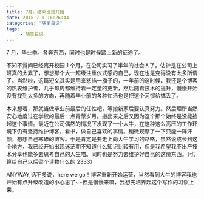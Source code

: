 ```yaml
---
title: 7月，结束也是开始
date: 2018-7-1 16:26:44
categories: "随笔日记"
tags:
     - 随笔日记
---
```


7 月，毕业季。各奔东西，同时也是时候踏上新的征途了。

<!-- more -->

不知不觉间已经离开校园 1 个月，在公司实习了半年的社会人了。估计是在公司上班真的太累了，想想那个大一超级注重仪式感的自己，现在也是变得没有太多所谓了。当然啦，这篇短文其实是用来怒插一旗子的，一年前的这时候，我还是个博客的热衷维护者，几乎每周都维持着一定量的更新，然后随着技术的提升，慢慢开始没有找到太多的方向，再随着毕业前的各种忙活也是把这个习惯给搞丢了。

本来想着，那就当做毕业前最后的任性吧，等搬新家后要认真努力。然后理所当然安心地度过在学校的最后一点青葱岁月。搬出来之后又因为这个那个始终是没能捡起这个事情。最近在公司偶然的情况下发现了一个大牛，在这种这么高压的工作环境下仍有坚持维护博客，看书，做自己喜欢的事情。稍微观摩了一下只能一阵汗颜，想想自己寒碜的博客。于是肯定是要走上向大牛学习的路咯，虽然说成长到这个地方，我已经开始出现迷茫期不知道什么知识比较有用，但是我希望我不出产技术分享也能多去思考自己的人生喵。同时也是努力去维护好自己的这份东西。（也算给自己以后留个读物什么的 2333）

ANYWAY,话不多说，here we go！博客重新开始运营，当然看到大牛的博客我也开始有点升级改造的小心思了~~但是慢慢来嘛，我想先培养起这个写作的习惯上来。
